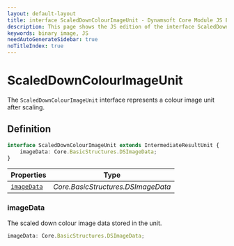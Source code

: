 ```yaml
---
layout: default-layout
title: interface ScaledDownColourImageUnit - Dynamsoft Core Module JS Edition API Reference
description: This page shows the JS edition of the interface ScaledDownColourImageUnit in Dynamsoft Core Module.
keywords: binary image, JS
needAutoGenerateSidebar: true
noTitleIndex: true
---
```


# ScaledDownColourImageUnit

The `ScaledDownColourImageUnit` interface represents a colour image unit after scaling.

## Definition

```typescript
interface ScaledDownColourImageUnit extends IntermediateResultUnit {
    imageData: Core.BasicStructures.DSImageData;
} 
```

| Properties               | Type |
|----------------------|-------------|
| [`imageData`](#imagedata) | *Core.BasicStructures.DSImageData* |

### imageData

The scaled down colour image data stored in the unit.

```typescript
imageData: Core.BasicStructures.DSImageData;
```